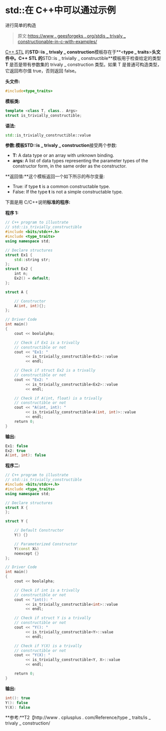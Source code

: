 # std::在 C++中可以通过示例

进行简单的构造

> 原文:[https://www . geesforgeks . org/stdis _ trivaly _ constructionable-in-c-with-examples/](https://www.geeksforgeeks.org/stdis_trivially_constructible-in-c-with-examples/)

[C++ STL](https://www.geeksforgeeks.org/the-c-standard-template-library-stl/) 的**STD::is _ trivaly _ construction**模板存在于**<**type _ traits**>**头文件中。C++ STL 的**STD::is _ trivially _ constructible**模板用于检查给定的类型 **T** 是否是带有参数集的 trivaly _ construction 类型。如果 T 是普通可构造类型，它返回布尔值 true，否则返回 false。

**头文件:**

```cpp
#include<type_traits>

```

**模板类:**

```cpp
template <class T, class.. Args>
struct is_trivially_constructible;

```

**语法:**

```cpp
std::is_trivially_constructible::value

```

**参数:**模板**STD::is _ trivaly _ construction**接受两个参数:

*   **T:** A data type or an array with unknown binding.
*   **args:** A list of data types representing the parameter types of the constructor form, in the same order as the constructor.

**返回值:**这个模板返回一个如下所示的布尔变量:

*   True: if type **t** is a common constructable type.
*   False: If the type **t** is not a simple constructable type.

下面是用 C/C++说明**标准的程序:**

**程序 1:**

```cpp
// C++ program to illustrate
// std::is_trivially_constructible
#include <bits/stdc++.h>
#include <type_traits>
using namespace std;

// Declare structures
struct Ex1 {
    std::string str;
};
struct Ex2 {
    int n;
    Ex2() = default;
};

struct A {

    // Constructor
    A(int, int){};
};

// Driver Code
int main()
{
    cout << boolalpha;

    // Check if Ex1 is a trivally
    // constructible or not
    cout << "Ex1: "
         << is_trivially_constructible<Ex1>::value
         << endl;

    // Check if struct Ex2 is a trivally
    // constructible or not
    cout << "Ex2: "
         << is_trivially_constructible<Ex2>::value
         << endl;

    // Check if A(int, float) is a trivally
    // constructible or not
    cout << "A(int, int): "
         << is_trivially_constructible<A(int, int)>::value
         << endl;
    return 0;
}
```

**输出:**

```cpp
Ex1: false
Ex2: true
A(int, int): false

```

**程序二:**

```cpp
// C++ program to illustrate
// std::is_trivially_constructible
#include <bits/stdc++.h>
#include <type_traits>
using namespace std;

// Declare structures
struct X {
};

struct Y {

    // Default Constructor
    Y() {}

    // Parameterized Constructor
    Y(const X&)
    noexcept {}
};

// Driver Code
int main()
{
    cout << boolalpha;

    // Check if int is a trivally
    // constructible or not
    cout << "int(): "
         << is_trivially_constructible<int>::value
         << endl;

    // Check if struct Y is a trivally
    // constructible or not
    cout << "Y(): "
         << is_trivially_constructible<Y>::value
         << endl;

    // Check if Y(X) is a trivally
    // constructible or not
    cout << "Y(X): "
         << is_trivially_constructible<Y, X>::value
         << endl;

    return 0;
}
```

**输出:**

```cpp
int(): true
Y(): false
Y(X): false

```

**参考:**T2【http://www . cplusplus . com/Reference/type _ traits/is _ trivaly _ construction/